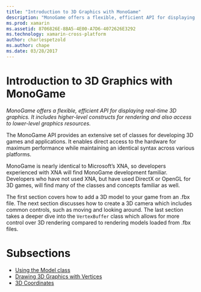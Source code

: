 ```yaml
---
title: "Introduction to 3D Graphics with MonoGame"
description: "MonoGame offers a flexible, efficient API for displaying real-time 3D graphics. It includes higher-level constructs for rendering and also access to lower-level graphics resources."
ms.prod: xamarin
ms.assetid: 8706826E-8BA5-4E00-A7D6-4072626E3292
ms.technology: xamarin-cross-platform
author: charlespetzold
ms.author: chape
ms.date: 03/28/2017
---
```


# Introduction to 3D Graphics with MonoGame

_MonoGame offers a flexible, efficient API for displaying real-time 3D graphics. It includes higher-level constructs for rendering and also access to lower-level graphics resources._

The MonoGame API provides an extensive set of classes for developing 3D games and applications. It enables direct access to the hardware for maximum performance while maintaining an identical syntax across various platforms.

MonoGame is nearly identical to Microsoft’s XNA, so developers experienced with XNA will find MonoGame development familiar. Developers who have not used XNA, but have used DirectX or OpenGL for 3D games, will find many of the classes and concepts familiar as well.

The first section covers how to add a 3D model to your game from an .fbx file. The next section discusses how to create a 3D camera which includes common controls, such as moving and looking around. The last section takes a deeper dive into the `VertexBuffer` class which allows for more control over 3D rendering compared to rendering models loaded from .fbx files.


# Subsections

- [Using the Model class](~/graphics-games/monogame/3d/part1.md)
- [Drawing 3D Graphics with Vertices](~/graphics-games/monogame/3d/part2.md)
- [3D Coordinates](~/graphics-games/monogame/3d/part3.md)